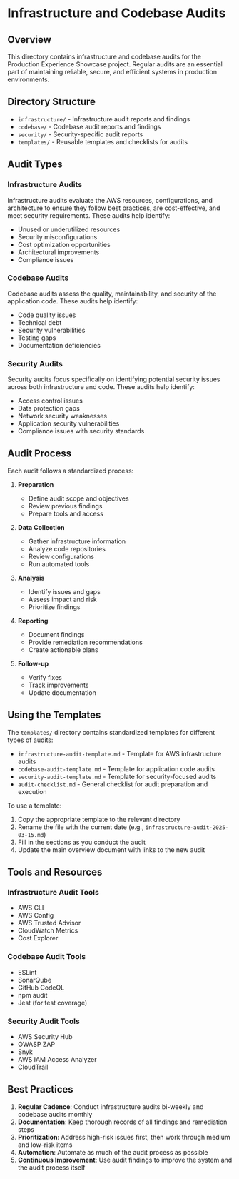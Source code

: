 # Infrastructure and Codebase Audits

## Overview

This directory contains infrastructure and codebase audits for the Production Experience Showcase project. Regular audits are an essential part of maintaining reliable, secure, and efficient systems in production environments.

## Directory Structure

- `infrastructure/` - Infrastructure audit reports and findings
- `codebase/` - Codebase audit reports and findings
- `security/` - Security-specific audit reports
- `templates/` - Reusable templates and checklists for audits

## Audit Types

### Infrastructure Audits

Infrastructure audits evaluate the AWS resources, configurations, and architecture to ensure they follow best practices, are cost-effective, and meet security requirements. These audits help identify:

- Unused or underutilized resources
- Security misconfigurations
- Cost optimization opportunities
- Architectural improvements
- Compliance issues

### Codebase Audits

Codebase audits assess the quality, maintainability, and security of the application code. These audits help identify:

- Code quality issues
- Technical debt
- Security vulnerabilities
- Testing gaps
- Documentation deficiencies

### Security Audits

Security audits focus specifically on identifying potential security issues across both infrastructure and code. These audits help identify:

- Access control issues
- Data protection gaps
- Network security weaknesses
- Application security vulnerabilities
- Compliance issues with security standards

## Audit Process

Each audit follows a standardized process:

1. **Preparation**

   - Define audit scope and objectives
   - Review previous findings
   - Prepare tools and access

2. **Data Collection**

   - Gather infrastructure information
   - Analyze code repositories
   - Review configurations
   - Run automated tools

3. **Analysis**

   - Identify issues and gaps
   - Assess impact and risk
   - Prioritize findings

4. **Reporting**

   - Document findings
   - Provide remediation recommendations
   - Create actionable plans

5. **Follow-up**
   - Verify fixes
   - Track improvements
   - Update documentation

## Using the Templates

The `templates/` directory contains standardized templates for different types of audits:

- `infrastructure-audit-template.md` - Template for AWS infrastructure audits
- `codebase-audit-template.md` - Template for application code audits
- `security-audit-template.md` - Template for security-focused audits
- `audit-checklist.md` - General checklist for audit preparation and execution

To use a template:

1. Copy the appropriate template to the relevant directory
2. Rename the file with the current date (e.g., `infrastructure-audit-2025-03-15.md`)
3. Fill in the sections as you conduct the audit
4. Update the main overview document with links to the new audit

## Tools and Resources

### Infrastructure Audit Tools

- AWS CLI
- AWS Config
- AWS Trusted Advisor
- CloudWatch Metrics
- Cost Explorer

### Codebase Audit Tools

- ESLint
- SonarQube
- GitHub CodeQL
- npm audit
- Jest (for test coverage)

### Security Audit Tools

- AWS Security Hub
- OWASP ZAP
- Snyk
- AWS IAM Access Analyzer
- CloudTrail

## Best Practices

1. **Regular Cadence**: Conduct infrastructure audits bi-weekly and codebase audits monthly
2. **Documentation**: Keep thorough records of all findings and remediation steps
3. **Prioritization**: Address high-risk issues first, then work through medium and low-risk items
4. **Automation**: Automate as much of the audit process as possible
5. **Continuous Improvement**: Use audit findings to improve the system and the audit process itself
